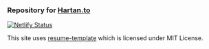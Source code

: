 ### Repository for [Hartan.to](https://hartan.to)
[![Netlify Status](https://api.netlify.com/api/v1/badges/33ee25e5-409e-4880-bed9-73b356f1a90e/deploy-status)](https://www.netlify.com)

This site uses [resume-template](https://github.com/jglovier/resume-template) which is licensed under MIT License.